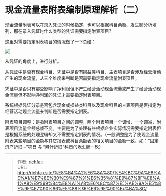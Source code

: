 # 现金流量表附表编制原理解析（二）

现金流量附表可以在录入凭证的时候指定，也可以根据科目余额、发生额分析填列，那在录入凭证时什么类型的凭证需要指定附表项目?

这里对需要指定附表项目的情况做了一下总结：


![](https://img.richfan.site/obsidian/现金流量表附表指定原理分析（二）.webp)

从凭证的角度上，进行分析。

从凭证中是否有现金科目、凭证中是否有损益类科目、主表项目是否涉及经营活动产生的现金流量，从三个维度来判断是否需要指定现金流量附表项目。

凭证中是否只有那些影响了净利润但不产生经营活动现金流量或产生了经营活动现金流量但不影响净利润的凭证才需要指定附表项目。

系统根据凭证分录是否包含现金或损益类科目以及现金科目的主表项目是否指定为经营活动现金流量来判断是否需要指定附表。

附表项目调整：是指附表项目之间的调整，两个附表项目一个调增，一个调减，附表项目流量金额总额不变。主要是为了处理有些根据企业实际情况需要指定附表但是根据系统的处理逻辑却又不需要指定附表的情况。（一般调整是为了使现金流量附表某些项目的金额与其它报表或科目余额表的相关项目的金额一致，如：“固定资产折旧...”项目 与 “累计折旧”科目的发生额一致）

---

> 作者: [richfan](https://richfan.site/)  
> URL: http://richfan.site/%E8%B4%A2%E6%8A%80/%E4%BC%9A%E8%AE%A1/%E7%8E%B0%E9%87%91%E6%B5%81%E9%87%8F%E8%A1%A8%E9%99%84%E8%A1%A8%E6%8C%87%E5%AE%9A%E5%8E%9F%E7%90%86%E5%88%86%E6%9E%90%E4%BA%8C/  

